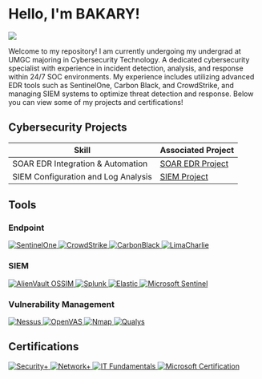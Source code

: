 # Hello, I'm BAKARY! 
<a href="https://www.linkedin.com/in/b-sa/"><img src="https://img.shields.io/badge/-LinkedIn-0072b1?&style=for-the-badge&logo=linkedin&logoColor=white" /></a>

Welcome to my repository! I am currently undergoing my undergrad at UMGC majoring in Cybersecurity Technology. A dedicated cybersecurity specialist with experience in incident detection, analysis, and response within 24/7 SOC environments. My experience includes utilizing advanced EDR tools such as SentinelOne, Carbon Black, and CrowdStrike, and managing SIEM systems to optimize threat detection and response. Below you can view some of my projects and certifications! 

## Cybersecurity Projects
| Skill                                         | Associated Project         | 
|-----------------------------------------------|----------------------------|
| SOAR EDR Integration & Automation             | <a href="https://github.com/Baxter-stack/SOAR-EDR-Integration-Project">SOAR EDR Project</a>|
| SIEM Configuration and Log Analysis           | <a href="https://github.com/Baxter-stack/SIEM_SETUP">SIEM Project</a>|
    
## Tools
### Endpoint
<div>
<a href="https://www.sentinelone.com/?utm_medium=paid-display&utm_source=gdn-paid&utm_campaign=nam-pmax-wtd-in-market-ppc&gclid=cjwkcajw-o6zbhaseiwaohegxbyk1l2f10hh7vcjc8poructhgntsbxxm5edhzfdi4a5_mpnpej1lbocreqqavd_bwe">
    <img src="https://img.shields.io/badge/-SentinelOne-5B2B82?&style=for-the-badge&logo=SentinelOne&logoColor=white" alt="SentinelOne">
</a>
   <a href="https://www.crowdstrike.com/en-us/">
    <img src="https://img.shields.io/badge/-CrowdStrike-E01F3D?&style=for-the-badge&logo=CrowdStrike&logoColor=white" alt="CrowdStrike">
</a>
  <a href="https://www.vmware.com/products/carbon-black-endpoint.html">
    <img src="https://img.shields.io/badge/-CarbonBlack-007CBA?&style=for-the-badge&logo=VMware&logoColor=white" alt="CarbonBlack">
</a>
  <a href="https://limacharlie.io/">
    <img src="https://img.shields.io/badge/-LimaCharlie-000000?&style=for-the-badge&logo=limacharlie&logoColor=white" alt="LimaCharlie">
</a>
</a>
</div>

### SIEM
<div>
   <a href="https://cybersecurity.att.com/products/ossim">
    <img src="https://img.shields.io/badge/-AlienVault%20OSSIM-0288D1?&style=for-the-badge&logo=AlientVault&logoColor=white" alt="AlienVault OSSIM">
</a>
    <a href="https://www.splunk.com/">
    <img src="https://img.shields.io/badge/-Splunk-000000?&style=for-the-badge&logo=Splunk&logoColor=white" alt="Splunk">
</a>
   <a href="https://www.elastic.co/">
    <img src="https://img.shields.io/badge/-Elastic-005571?&style=for-the-badge&logo=Elastic&logoColor=white" alt="Elastic">
</a>
  <a href="https://azure.microsoft.com/en-us/products/microsoft-sentinel">
    <img src="https://img.shields.io/badge/-Microsoft%20Sentinel-0078D4?&style=for-the-badge&logo=Microsoft&logoColor=white" alt="Microsoft Sentinel">
</a>

</div>

### Vulnerability Management
<div>
   <a href="https://www.tenable.com/products/nessus">
    <img src="https://img.shields.io/badge/-Nessus-00C176?&style=for-the-badge&logo=tenable&logoColor=white" alt="Nessus">
</a>
   <a href="https://www.greenbone.net/en/">
    <img src="https://img.shields.io/badge/-OpenVAS-48A047?&style=for-the-badge&logo=openvas&logoColor=white" alt="OpenVAS">
</a>
   <a href="https://nmap.org/">
    <img src="https://img.shields.io/badge/-Nmap-4682B4?&style=for-the-badge&logo=nmap&logoColor=white" alt="Nmap">
</a>
  <a href="https://www.qualys.com/">
    <img src="https://img.shields.io/badge/-Qualys-DC382D?&style=for-the-badge&logo=qualys&logoColor=white" alt="Qualys">
</a>

</div>

## Certifications
<div>

<a href="https://www.credly.com/badges/7f581592-ef30-4255-b4c7-6684b626dcfe/linked_in_profile">
    <img src="https://img.shields.io/badge/-Security%2B-FF0000?&style=for-the-badge&logo=CompTIA&logoColor=white" alt="Security+">
</a>
<a href="https://www.credly.com/badges/b61a716a-148f-447c-9a6c-ee1d1f86153f">
    <img src="https://img.shields.io/badge/-Network%2B-FF0000?&style=for-the-badge&logo=CompTIA&logoColor=white" alt="Network+">
</a>
<a href="https://www.credly.com/badges/9bac29fe-7bf3-4c27-8b91-ddc75f0476b8/linked_in_profile">
     <img src="https://img.shields.io/badge/-IT%20Fundamentals-FF0000?&style=for-the-badge&logo=comptia&logoColor=white" alt="IT Fundamentals">
</a>
<a href="https://learn.microsoft.com/en-us/users/bakarysawaneh-5011/credentials/a722ac89f6492ed1">
    <img src="https://img.shields.io/badge/-Microsoft%20Certification-0078D4?style=for-the-badge&logo=Microsoft&logoColor=white" alt="Microsoft Certification">
</a>

</div>

<!--## Projects
- SIEM Setup in Azure
- Active Directory Setup for Users and Computers
-->
